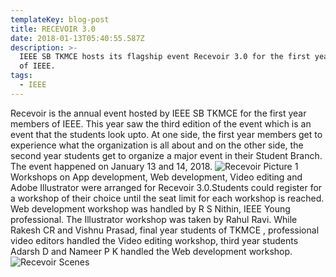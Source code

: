 ```yaml
---
templateKey: blog-post
title: RECEVOIR 3.0
date: 2018-01-13T05:40:55.587Z
description: >-
  IEEE SB TKMCE hosts its flagship event Recevoir 3.0 for the first year members
  of IEEE. 
tags:
  - IEEE
---
```

Recevoir is the annual event hosted by IEEE SB TKMCE for the first year members of IEEE. This year saw the third edition of the event which is an event that the students look upto. At one side, the first year members get to experience what the organization is all about and on the other side, the second year students get to organize a major event in their Student Branch. The event happened on January 13 and 14, 2018.
![Recevoir Picture 1](/img/recevoir.jpg)
Workshops on App development, Web development, Video editing and Adobe Illustrator were arranged for Recevoir 3.0.Students could register for a workshop of their choice until the seat limit for each workshop is reached. Web development workshop was handled by R S Nithin, IEEE Young professional. The Illustrator workshop was taken by Rahul Ravi. While Rakesh CR and Vishnu Prasad, final year students of TKMCE , professional  video editors handled the Video editing workshop, third year students Adarsh D and Nameer P K handled the Web development workshop. 
![Recevoir Scenes](/img/recevoir2.jpg)
